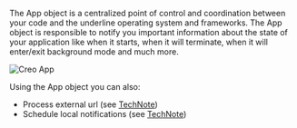 The App object is a centralized point of control and coordination between your code and the underline operating system and frameworks. The App object is responsible to notify you important information about the state of your application like when it starts, when it will terminate, when it will enter/exit background mode and much more.

![Creo App](images/creo_app_1.png)
 
Using the App object you can also:
* Process external url (see [TechNote](https://docs.creolabs.com/technotes/open-url.html))
* Schedule local notifications (see [TechNote](https://docs.creolabs.com/technotes/local-notifications.html))